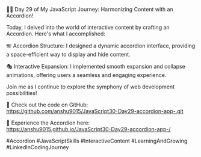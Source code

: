 🎵🚀 Day 29 of My JavaScript Journey: Harmonizing Content with an Accordion!

Today, I delved into the world of interactive content by crafting an Accordion. Here's what I accomplished:

🪗 Accordion Structure: I designed a dynamic accordion interface, providing a space-efficient way to display and hide content.

🎭 Interactive Expansion: I implemented smooth expansion and collapse animations, offering users a seamless and engaging experience.

Join me as I continue to explore the symphony of web development possibilities!

🔗 Check out the code on GitHub: https://github.com/anshu9015/JavaScript30-Day29-accordion-app-.git

🎵 Experience the Accordion here: https://anshu9015.github.io/JavaScript30-Day29-accordion-app-/

#Accordion #JavaScriptSkills #InteractiveContent #LearningAndGrowing #LinkedInCodingJourney